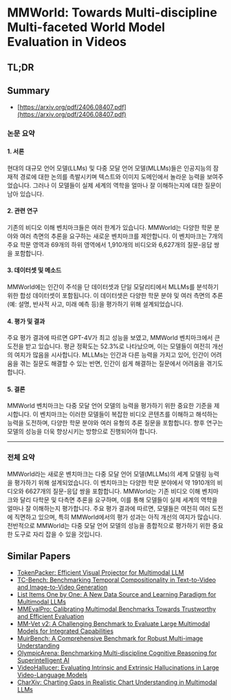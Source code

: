 # MMWorld: Towards Multi-discipline Multi-faceted World Model Evaluation in Videos
## TL;DR
## Summary
- [https://arxiv.org/pdf/2406.08407.pdf](https://arxiv.org/pdf/2406.08407.pdf)

### 논문 요약

#### 1. 서론
현대의 대규모 언어 모델(LLMs) 및 다중 모달 언어 모델(MLLMs)들은 인공지능의 잠재적 경로에 대한 논의를 촉발시키며 텍스트와 이미지 도메인에서 놀라운 능력을 보여주었습니다. 그러나 이 모델들이 실제 세계의 역학을 얼마나 잘 이해하는지에 대한 질문이 남아 있습니다.

#### 2. 관련 연구
기존의 비디오 이해 벤치마크들은 여러 한계가 있습니다. MMWorld는 다양한 학문 분야와 여러 측면의 추론을 요구하는 새로운 벤치마크를 제안합니다. 이 벤치마크는 7개의 주요 학문 영역과 69개의 하위 영역에서 1,910개의 비디오와 6,627개의 질문-응답 쌍을 포함합니다.

#### 3. 데이터셋 및 메소드
MMWorld에는 인간이 주석을 단 데이터셋과 단일 모달리티에서 MLLMs를 분석하기 위한 합성 데이터셋이 포함됩니다. 이 데이터셋은 다양한 학문 분야 및 여러 측면의 추론(예: 설명, 반사적 사고, 미래 예측 등)을 평가하기 위해 설계되었습니다.

#### 4. 평가 및 결과
주요 평가 결과에 따르면 GPT-4V가 최고 성능을 보였고, MMWorld 벤치마크에서 큰 도전을 받고 있습니다. 평균 정확도는 52.3%로 나타났으며, 이는 모델들이 여전히 개선의 여지가 많음을 시사합니다. MLLMs는 인간과 다른 능력을 가지고 있어, 인간이 어려움을 겪는 질문도 해결할 수 있는 반면, 인간이 쉽게 해결하는 질문에서 어려움을 겪기도 합니다.

#### 5. 결론
MMWorld 벤치마크는 다중 모달 언어 모델의 능력을 평가하기 위한 중요한 기준을 제시합니다. 이 벤치마크는 이러한 모델들이 복잡한 비디오 콘텐츠를 이해하고 해석하는 능력을 도전하며, 다양한 학문 분야와 여러 유형의 추론 질문을 포함합니다. 향후 연구는 모델의 성능을 더욱 향상시키는 방향으로 진행되어야 합니다.

---

### 전체 요약

MMWorld라는 새로운 벤치마크는 다중 모달 언어 모델(MLLMs)의 세계 모델링 능력을 평가하기 위해 설계되었습니다. 이 벤치마크는 다양한 학문 분야에서 약 1910개의 비디오와 6627개의 질문-응답 쌍을 포함합니다. MMWorld는 기존 비디오 이해 벤치마크와 달리 다학문 및 다측면 추론을 요구하며, 이를 통해 모델들이 실제 세계의 역학을 얼마나 잘 이해하는지 평가합니다. 주요 평가 결과에 따르면, 모델들은 여전히 여러 도전에 직면하고 있으며, 특히 MMWorld에서의 평가 성과는 아직 개선의 여지가 많습니다. 전반적으로 MMWorld는 다중 모달 언어 모델의 성능을 종합적으로 평가하기 위한 중요한 도구로 자리 잡을 수 있을 것입니다.

## Similar Papers
- [TokenPacker: Efficient Visual Projector for Multimodal LLM](2407.02392.md)
- [TC-Bench: Benchmarking Temporal Compositionality in Text-to-Video and Image-to-Video Generation](2406.08656.md)
- [List Items One by One: A New Data Source and Learning Paradigm for Multimodal LLMs](2404.16375.md)
- [MMEvalPro: Calibrating Multimodal Benchmarks Towards Trustworthy and Efficient Evaluation](2407.00468.md)
- [MM-Vet v2: A Challenging Benchmark to Evaluate Large Multimodal Models for Integrated Capabilities](2408.00765.md)
- [MuirBench: A Comprehensive Benchmark for Robust Multi-image Understanding](2406.09411.md)
- [OlympicArena: Benchmarking Multi-discipline Cognitive Reasoning for Superintelligent AI](2406.12753.md)
- [VideoHallucer: Evaluating Intrinsic and Extrinsic Hallucinations in Large Video-Language Models](2406.16338.md)
- [CharXiv: Charting Gaps in Realistic Chart Understanding in Multimodal LLMs](2406.18521.md)
